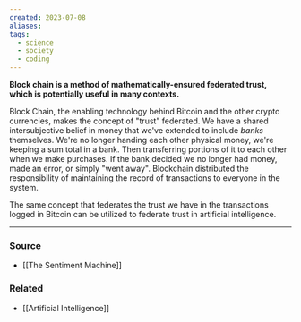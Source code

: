 ```yaml
---
created: 2023-07-08
aliases: 
tags:
  - science
  - society
  - coding
---
```

**Block chain is a method of mathematically-ensured federated trust, which is potentially useful in many contexts.**

Block Chain, the enabling technology behind Bitcoin and the other crypto currencies, makes the concept of "trust" federated. We have a shared intersubjective belief in money that we've extended to include *banks* themselves. We're no longer handing each other physical money, we're keeping a sum total in a bank. Then transferring portions of it to each other when we make purchases. If the bank decided we no longer had money, made an error, or simply "went away". Blockchain distributed the responsibility of maintaining the record of transactions to everyone in the system.

The same concept that federates the trust we have in the transactions logged in Bitcoin can be utilized to federate trust in artificial intelligence.

---

### Source
- [[The Sentiment Machine]]

### Related
- [[Artificial Intelligence]]